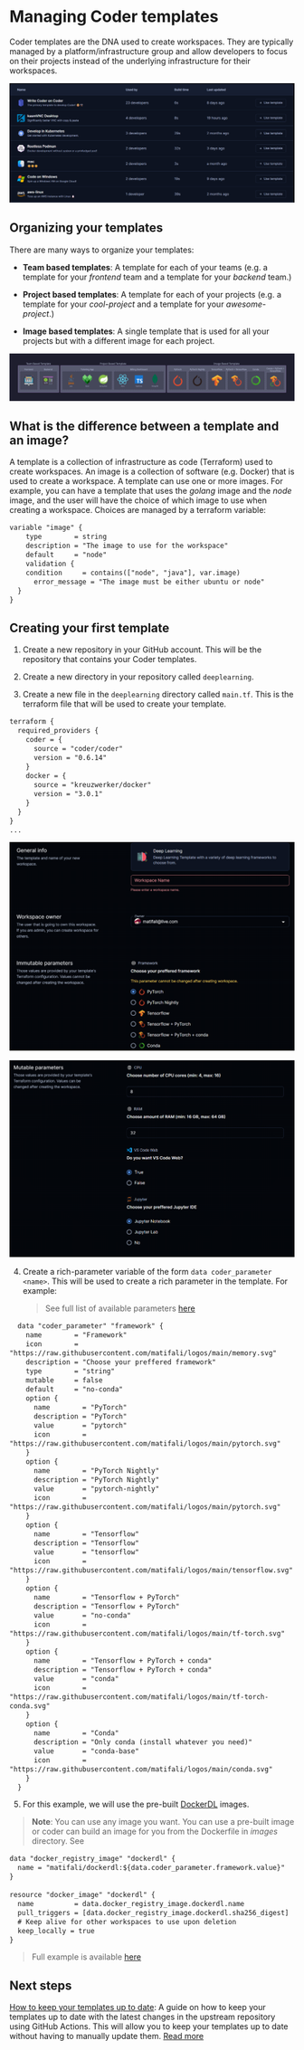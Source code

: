 # Managing Coder templates

Coder templates are the DNA used to create workspaces. They are typically managed by a platform/infrastructure group and allow developers to focus on their projects instead of the underlying infrastructure for their workspaces.

[![Coder templates](./static/templates.png)](./static/templates.png)

## Organizing your templates

There are many ways to organize your templates:

- **Team based templates**: A template for each of your teams (e.g. a template for your _frontend_ team and a template for your _backend_ team.)

- **Project based templates**: A template for each of your projects (e.g. a template for your _cool-project_ and a template for your _awesome-project_.)

- **Image based templates**: A single template that is used for all your projects but with a different image for each project.

![Coder templates](./static/templates-cases.svg)

## What is the difference between a template and an image?

A template is a collection of infrastructure as code (Terraform) used to create workspaces. An image is a collection of software (e.g. Docker) that is used to create a workspace. A template can use one or more images. For example, you can have a template that uses the _golang_ image and the _node_ image, and the user will have the choice of which image to use when creating a workspace. Choices are managed by a terraform variable:

```hcl
variable "image" {
    type        = string
    description = "The image to use for the workspace"
    default     = "node"
    validation {
    condition     = contains(["node", "java"], var.image)
      error_message = "The image must be either ubuntu or node"
  }
}
```

## Creating your first template

1. Create a new repository in your GitHub account. This will be the repository that contains your Coder templates.

2. Create a new directory in your repository called `deeplearning`.

3. Create a new file in the `deeplearning` directory called `main.tf`. This is the terraform file that will be used to create your template.

```hcl
terraform {
  required_providers {
    coder = {
      source = "coder/coder"
      version = "0.6.14"
    }
    docker = {
      source = "kreuzwerker/docker"
      version = "3.0.1"
    }
  }
}
...
```

![Workspace creation](./static/workspace-creation-1.png)

![Workspace creation](./static/workspace-creation-2.png)

4. Create a rich-parameter variable of the form `data coder_parameter <name>`. This will be used to create a rich parameter in the template. For example:

   > See full list of available parameters [here](https://registry.terraform.io/providers/coder/coder/latest/docs/data-sources/parameter)

```hcl
  data "coder_parameter" "framework" {
    name        = "Framework"
    icon        = "https://raw.githubusercontent.com/matifali/logos/main/memory.svg"
    description = "Choose your preffered framework"
    type        = "string"
    mutable     = false
    default     = "no-conda"
    option {
      name        = "PyTorch"
      description = "PyTorch"
      value       = "pytorch"
      icon        = "https://raw.githubusercontent.com/matifali/logos/main/pytorch.svg"
    }
    option {
      name        = "PyTorch Nightly"
      description = "PyTorch Nightly"
      value       = "pytorch-nightly"
      icon        = "https://raw.githubusercontent.com/matifali/logos/main/pytorch.svg"
    }
    option {
      name        = "Tensorflow"
      description = "Tensorflow"
      value       = "tensorflow"
      icon        = "https://raw.githubusercontent.com/matifali/logos/main/tensorflow.svg"
    }
    option {
      name        = "Tensorflow + PyTorch"
      description = "Tensorflow + PyTorch"
      value       = "no-conda"
      icon        = "https://raw.githubusercontent.com/matifali/logos/main/tf-torch.svg"
    }
    option {
      name        = "Tensorflow + PyTorch + conda"
      description = "Tensorflow + PyTorch + conda"
      value       = "conda"
      icon        = "https://raw.githubusercontent.com/matifali/logos/main/tf-torch-conda.svg"
    }
    option {
      name        = "Conda"
      description = "Only conda (install whatever you need)"
      value       = "conda-base"
      icon        = "https://raw.githubusercontent.com/matifali/logos/main/conda.svg"
    }
  }
```

5. For this example, we will use the pre-built [DockerDL](https://github.com/matifali/dockerdl) images.

> **Note**: You can use any image you want. You can use a pre-built image or coder can build an image for you from the Dockerfile in _images_ directory. See

```hcl
data "docker_registry_image" "dockerdl" {
  name = "matifali/dockerdl:${data.coder_parameter.framework.value}"
}

resource "docker_image" "dockerdl" {
  name          = data.docker_registry_image.dockerdl.name
  pull_triggers = [data.docker_registry_image.dockerdl.sha256_digest]
  # Keep alive for other workspaces to use upon deletion
  keep_locally = true
}

```

> Full example is available [here](https://github.com/matifali/coder-templates/blob/main/deeplearning/main.tf)

## Next steps

[How to keep your templates up to date](./keep-up-to-date): A guide on how to keep your templates up to date with the latest changes in the upstream repository using GitHub Actions. This will allow you to keep your templates up to date without having to manually update them. [Read more](./keep-up-to-date)
